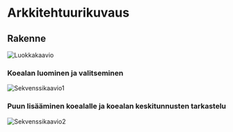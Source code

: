 # Arkkitehtuurikuvaus

## Rakenne

![Luokkakaavio](https://github.com/annis1234/ot-harjoitustyo/blob/main/dokumentaatio/kuvat/luokkakaavio.png)

### Koealan luominen ja valitseminen

![Sekvenssikaavio1](https://github.com/annis1234/ot-harjoitustyo/blob/main/dokumentaatio/kuvat/sekvenssikaavio_1.png)

### Puun lisääminen koealalle ja koealan keskitunnusten tarkastelu

![Sekvenssikaavio2](https://github.com/annis1234/ot-harjoitustyo/blob/main/dokumentaatio/kuvat/sekvenssikaavio_2.png)
